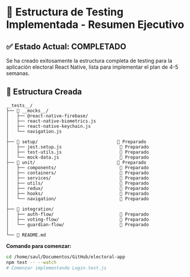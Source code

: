 # 🎯 Estructura de Testing Implementada - Resumen Ejecutivo

## ✅ **Estado Actual: COMPLETADO**

Se ha creado exitosamente la estructura completa de testing para la aplicación electoral React Native, lista para implementar el plan de 4-5 semanas.

## 📁 **Estructura Creada**

```
__tests__/
├── 📂 __mocks__/                             
│   ├── @react-native-firebase/             
│   ├── react-native-biometrics.js         
│   ├── react-native-keychain.js           
│   └── navigation.js                      
│
├── 📂 setup/                              📁 Preparado
│   ├── jest.setup.js                      📁 Preparado 
│   ├── test-utils.js                      📁 Preparado
│   └── mock-data.js                       📁 Preparado
├── 📂 unit/                               📁 Preparado
│   ├── components/                        📁 Preparado
│   ├── containers/                        📁 Preparado
│   ├── services/                          📁 Preparado  
│   ├── utils/                             📁 Preparado
│   ├── redux/                             📁 Preparado
│   ├── hooks/                             📁 Preparado
│   └── navigation/                        📁 Preparado
│
├── 📂 integration/                        
│   ├── auth-flow/                         📁 Preparado
│   ├── voting-flow/                       📁 Preparado
│   └── guardian-flow/                     📁 Preparado
│
└── 📄 README.md                           
```


**Comando para comenzar:**
```bash
cd /home/saul/Documentos/GitHub/electoral-app
npm test -- --watch
# Comenzar implementando Login.test.js
```

